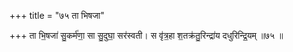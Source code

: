 +++
title = "७५ ता भिषजा"

+++
ता भि॒षजा॑ सु॒कर्म॑णा॒ सा सु॒दुघा॒ सर॑स्वती। स वृ॑त्र॒हा श॒तक्र॑तु॒रिन्द्रा॑य दधुरिन्द्रि॒यम् ॥७५ ॥